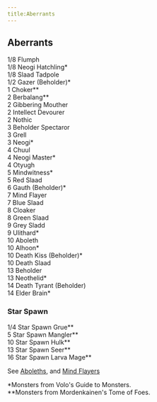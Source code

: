 ```yaml
---
title:Aberrants
---
```


## Aberrants

1/8 Flumph<br/>
1/8 Neogi Hatchling\*<br/>
1/8 Slaad Tadpole<br/>
1/2 Gazer (Beholder)\*<br/>
1 Choker\*\*<br/>
2 Berbalang\*\*<br/>
2 Gibbering Mouther<br/>
2 Intellect Devourer<br/>
2 Nothic<br/>
3 Beholder Spectaror<br/>
3 Grell<br/>
3 Neogi\*<br/>
4 Chuul<br/>
4 Neogi Master\*<br/>
4 Otyugh<br/>
5 Mindwitness\*<br/>
5 Red Slaad<br/>
6 Gauth (Beholder)\*<br/>
7 Mind Flayer<br/>
7 Blue Slaad<br/>
8 Cloaker<br/>
8 Green Slaad<br/>
9 Grey Sladd<br/>
9 Ulithard\*<br/>
10 Aboleth<br/>
10 Alhoon\*<br/>
10 Death Kiss (Beholder)\*<br/>
10 Death Slaad<br/>
13 Beholder<br/>
13 Neothelid\*<br/>
14 Death Tyrant (Beholder)<br/>
14 Elder Brain\*<br/>

### Star Spawn
1/4 Star Spawn Grue\*\*<br/>
5 Star Spawn Mangler\*\*<br/>
10 Star Spawn Hulk\*\*<br/>
13 Star Spawn Seer\*\*<br/>
16 Star Spawn Larva Mage\*\*<br/>


See <a href="/dnd/monsters/aboleths">Aboleths</a>, and <a href="/dnd/monsters/mind-flayers">Mind Flayers</a>

\*Monsters from Volo's Guide to Monsters. <br/>
\*\*Monsters from Mordenkainen's Tome of Foes. 
